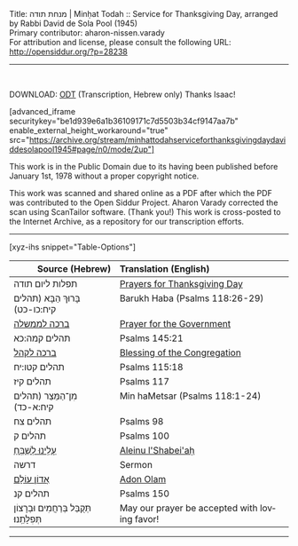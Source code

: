 <html>
<head></head>
<body>
Title: מנחת תודה | Minḥat Todah :: Service for Thanksgiving Day, arranged by Rabbi David de Sola Pool (1945)<br />
Primary contributor: aharon-nissen.varady<br />
For attribution and license, please consult the following URL: <a href="http://opensiddur.org/?p=28238">http://opensiddur.org/?p=28238</a>
<p />
<hr />

&nbsp;

DOWNLOAD: <a href="https://opensiddur.org/wp-content/uploads/2019/11/מנחת-תודה.odt">ODT</a> (Transcription, Hebrew only) Thanks Isaac!

[advanced_iframe securitykey="be1d939e6a1b36109171c7d5503b34cf9147aa7b" enable_external_height_workaround="true" src="https://archive.org/stream/minhattodahserviceforthanksgivingdaydaviddesolapool1945#page/n0/mode/2up"]

This work is in the Public Domain due to its having been published before January 1st, 1978 without a proper copyright notice.

This work was scanned and shared online as a PDF after which the PDF was contributed to the Open Siddur Project. Aharon Varady corrected the scan using ScanTailor software. (Thank you!) This work is cross-posted to the Internet Archive, as a repository for our transcription efforts.

<hr />

[xyz-ihs snippet="Table-Options"]<table style="margin-left: auto; margin-right: auto;" class="draggable">
<thead><tr><th id="x" style="text-align: right;">Source (Hebrew)</th><th style="text-align: left;">Translation (English)</th></tr></thead>
<tbody>
<tr><td style="vertical-align:top;">
<div class="liturgy" lang="he">
תפלות ליום תודה
</span></div></td>
 
<td style="vertical-align:top;">
<div class="english" lang="en">
<u>Prayers for Thanksgiving Day</u>
</div></td></tr>


<tr><td style="vertical-align:top;">
<div class="liturgy" lang="he">
בָּרוּךְ הַבָּא (תהלים קיח:כו-כט)‏
</span></div></td>
 
<td style="vertical-align:top;">
<div class="english" lang="en">
Barukh Haba (Psalms 118:26-29)
</div></td></tr>


<tr><td style="vertical-align:top;">
<div class="liturgy" lang="he">
<a href="http://opensiddur.org/?p=28319">ברכה לממשלה</a>
</span></div></td>
 
<td style="vertical-align:top;">
<div class="english" lang="en">
<a href="http://opensiddur.org/?p=28319">Prayer for the Government</a>
</div></td></tr>


<tr><td style="vertical-align:top;">
<div class="liturgy" lang="he">
תהלים קמה:כא
</span></div></td>
 
<td style="vertical-align:top;">
<div class="english" lang="en">
Psalms 145:21
</div></td></tr>


<tr><td style="vertical-align:top;">
<div class="liturgy" lang="he">
<a href="http://opensiddur.org/?p=28247">ברכה לקהל</a>
</span></div></td>
 
<td style="vertical-align:top;">
<div class="english" lang="en">
<a href="http://opensiddur.org/?p=28247">Blessing of the Congregation</a>
</div></td></tr>


<tr><td style="vertical-align:top;">
<div class="liturgy" lang="he">
תהלים קטו:יח
</span></div></td>
 
<td style="vertical-align:top;">
<div class="english" lang="en">
Psalms 115:18
</div></td></tr>


<tr><td style="vertical-align:top;">
<div class="liturgy" lang="he">
תהלים קיז
</span></div></td>
 
<td style="vertical-align:top;">
<div class="english" lang="en">
Psalms 117
</div></td></tr>


<tr><td style="vertical-align:top;">
<div class="liturgy" lang="he">
מִן־הַמֵּצַר (תהלים קיח:א-כד)‏
</span></div></td>
 
<td style="vertical-align:top;">
<div class="english" lang="en">
Min haMetsar (Psalms 118:1-24)
</div></td></tr>



<tr><td style="vertical-align:top;">
<div class="liturgy" lang="he">
תהלים צח
</span></div></td>
 
<td style="vertical-align:top;">
<div class="english" lang="en">
Psalms 98 
</div></td></tr>


<tr><td style="vertical-align:top;">
<div class="liturgy" lang="he">
תהלים ק
</span></div></td>
 
<td style="vertical-align:top;">
<div class="english" lang="en">
Psalms 100
</div></td></tr>


<tr><td style="vertical-align:top;">
<div class="liturgy" lang="he">
<a href="http://opensiddur.org/?p=28269">עָלֵֽינוּ לְשַׁבֵּֽחַ</a>
</span></div></td>
 
<td style="vertical-align:top;">
<div class="english" lang="en">
<a href="http://opensiddur.org/?p=28269">Aleinu l'Shabei'aḥ</a>
</div></td></tr>


<tr><td style="vertical-align:top;">
<div class="liturgy" lang="he">
דרשה
</span></div></td>
 
<td style="vertical-align:top;">
<div class="english" lang="en">
Sermon
</div></td></tr>


<tr><td style="vertical-align:top;">
<div class="liturgy" lang="he">
<a href="http://opensiddur.org/?p=28261">אֲדוֹן עוֹלָם</a>
</span></div></td>
 
<td style="vertical-align:top;">
<div class="english" lang="en">
<a href="http://opensiddur.org/?p=28261">Adon Olam</a>
</div></td></tr>


<tr><td style="vertical-align:top;">
<div class="liturgy" lang="he">
תהלים קנ
</span></div></td>
 
<td style="vertical-align:top;">
<div class="english" lang="en">
Psalms 150 
</div></td></tr>


<tr><td style="vertical-align:top;">
<div class="liturgy" lang="he">
תְּקֻבַּל בְּרַחֲמִים וּבְרָצוֹן תְּפִלָּתֵֽנוּ׃
</span></div></td>
 
<td style="vertical-align:top;">
<div class="english" lang="en">
May our prayer be accepted with loving favor! 
</div></td></tr>
</tbody></table>

<hr />

&nbsp;
</body>
</html>